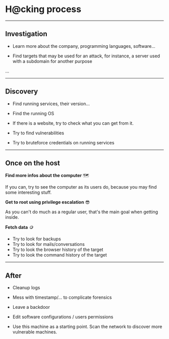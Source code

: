 # H@cking process

<hr class="sl">

## Investigation

<div class="row row-cols-md-2 mt-4"><div>

* Learn more about the company, programming languages, software...

* Find targets that may be used for an attack, for instance, a server used with a subdomain for another purpose
</div><div>

...

</div></div>

<hr class="sr">

## Discovery

<div class="row row-cols-md-2 mt-4"><div>

* Find running services, their version...

* Find the running OS

* If there is a website, try to check what you can get from it.

</div><div>

* Try to find vulnerabilities

* Try to bruteforce credentials on running services
</div></div>

<hr class="sl">

## Once on the host

<div class="row row-cols-md-2 mt-4"><div>

**Find more infos about the computer** 🗺️

If you can, try to see the computer as its users do, because you may find some interesting stuff.

**Get to root using privilege escalation** 😎

As you can't do much as a regular user, that's the main goal when getting inside.

</div><div>

**Fetch data** 🪙

* Try to look for backups
* Try to look for mails/conversations
* Try to look the browser history of the target
* Try to look the command history of the target
</div></div>

<hr class="sr">

## After

<div class="row row-cols-md-2 mt-4"><div>

* Cleanup logs

* Mess with timestamp/... to complicate forensics
</div><div>

* Leave a backdoor

* Edit software configurations / users permissions

* Use this machine as a starting point. Scan the network to discover more vulnerable machines.
</div></div>
